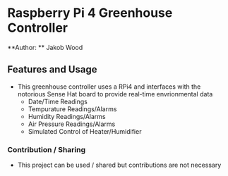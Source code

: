 # Raspberry Pi 4 Greenhouse Controller

**Author: ** Jakob Wood

## Features and Usage

- This greenhouse controller uses a RPi4 and interfaces with the notorious Sense Hat board to provide real-time envrionmental data
  - Date/Time Readings
  - Tempurature Readings/Alarms
  - Humidity Readings/Alarms
  - Air Pressure Readings/Alarms
  - Simulated Control of Heater/Humidifier 

### Contribution / Sharing

- This project can be used / shared but contributions are not necessary
